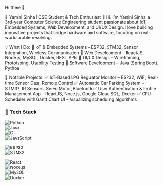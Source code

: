 Hi there 👋

🚀 Yamini Sinha | CSE Student & Tech Enthusiast
👋 Hi, I’m Yamini Sinha, a 3rd-year Computer Science Engineering student passionate about IoT, Embedded Systems, Web Development, and UI/UX Design. I love building innovative projects that bridge hardware and software, focusing on real-world problem-solving.

💡 What I Do:
🔹 IoT & Embedded Systems – ESP32, STM32, Sensor Integration, Wireless Communication
🔹 Web Development – ReactJS, Node.js, MySQL, Docker, REST APIs
🔹 UI/UX Design – Wireframing, Prototyping, Usability Testing
🔹 Software Development – Java (Spring Boot), Python

📌 Notable Projects:
✅ IoT-Based LPG Regulator Monitor – ESP32, WiFi, Real-time Sensor Data, Remote Control
✅ Automatic Car Parking System – STM32, IR Sensors, Servo Motor, Bluetooth
✅ User Authentication & Profile Management App – ReactJS, Node.js, Google Cloud SQL, Docker
✅ CPU Scheduler with Gantt Chart UI – Visualizing scheduling algorithms


### 🚀 Tech Stack  

![Python](https://img.shields.io/badge/Python-3776AB?style=for-the-badge&logo=python&logoColor=white)  
![Java](https://img.shields.io/badge/Java-ED8B00?style=for-the-badge&logo=java&logoColor=white)  
![C](https://img.shields.io/badge/C-00599C?style=for-the-badge&logo=c&logoColor=white)  
![JavaScript](https://img.shields.io/badge/JavaScript-F7DF1E?style=for-the-badge&logo=javascript&logoColor=black)  

![ESP32](https://img.shields.io/badge/ESP32-000000?style=for-the-badge&logo=espressif&logoColor=white)  
![STM32](https://img.shields.io/badge/STM32-03234B?style=for-the-badge&logo=stmicroelectronics&logoColor=white)  

![React](https://img.shields.io/badge/React-20232A?style=for-the-badge&logo=react&logoColor=61DAFB)  
![Node.js](https://img.shields.io/badge/Node.js-43853D?style=for-the-badge&logo=node.js&logoColor=white)  
![MySQL](https://img.shields.io/badge/MySQL-4479A1?style=for-the-badge&logo=mysql&logoColor=white)  
![Docker](https://img.shields.io/badge/Docker-2496ED?style=for-the-badge&logo=docker&logoColor=white)  

